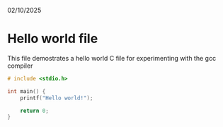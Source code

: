 02/10/2025

# Hello world file

This file demostrates a hello world C file for experimenting with the gcc compiler

```c
# include <stdio.h>

int main() {
    printf("Hello world!");

    return 0;
}
```
